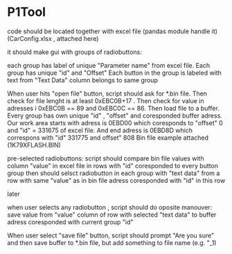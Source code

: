 # P1Tool
code should be located together with excel file (pandas module handle it) (CarConfig.xlsx , attached here)

it should make gui with groups of radiobuttons:

each group has label of unique "Parameter name" from excel file. Each group has unique "id" and "Offset"
Each button in the group is labeled with text from "Text Data" column belongs to same group

When user hits "open file" button, script should ask for *.bin file. Then check for file lenght is at least 0xEBC0B+17 . Then check for value in adresses i
0xEBC0B == 89 and 0xEBC0C == 86. Then load file to a buffer. 
Every group has own unique "id" , "offset" and coresponded buffer adress. 
Our work area starts with adress is 0EBD00 which coresponds to "offset" 0 and "id" = 331675  of excel file.
And end adress is  0EBD8D which correspons with "id" 331775 and offset" 808
Bin file example attached (1K79XFLASH.BIN)


pre-selected radiobuttons: 
script should compare bin file values with column "value" in excel file in rows with "id" coresponded to every button group 
then should selsct radiobutton in each group with "text data" from a row with same "value" as in bin file adress coresponded with "id" in this row

later

when user selects any radiobutton , script should do oposite manouver: 
save value from "value" column of row with selected "text data" to buffer adress coresponded with current group "id"

When user select "save file" button, script should prompt "Are you sure" and then save buffer to *.bin file, but add something to file name (e.g. "_1)
